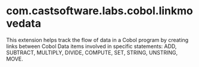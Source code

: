 # com.castsoftware.labs.cobol.linkmovedata
This extension helps track the flow of data in a Cobol program by creating links between Cobol Data items involved in specific statements: ADD, SUBTRACT, MULTIPLY, DIVIDE, COMPUTE, SET, STRING, UNSTRING, MOVE.
